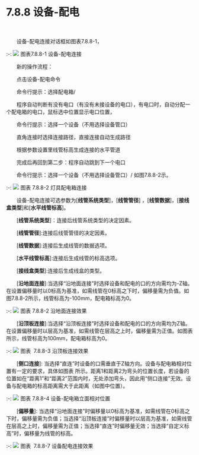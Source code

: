# 7.8.8 设备\-配电
<br/>

&emsp;&emsp;设备\-配电连接对话框如图表7.8.8\-1，


:-: ![](.topwrite/assets/image_1659688307242.png)
图表7.8.8\-1 设备\-配电连接

&emsp;&emsp;新的操作流程：

&emsp;&emsp;点击设备\-配电命令

&emsp;&emsp;命令行提示：选择配电箱/

&emsp;&emsp;程序自动判断有没有电口（有没有未接设备的电口），有电口时，自动分配一个配电箱的电口，鼠标选中位置显示电口位置，

&emsp;&emsp;命令行提示：选择一个设备（不用选择设备管口）

&emsp;&emsp;直角连接时选择连接路径，直接连接自动生成路径

&emsp;&emsp;根据参数设置里线管标高生成连接的水平管道

&emsp;&emsp;完成后再回到第二步：程序自动跳到下一个电口

&emsp;&emsp;命令行提示：选择一个设备（不用选择设备管口）/
如图7.8.8\-2示。

:-: ![](images/484.png)
图表 7.8.8\-2 灯具配电箱连接

&emsp;&emsp;设备\-配电连接可选参数为\[**线管系统类型**\]，\[**线管管径**\] ，\[**线管数据**\]，\[**接线盒类型**\]和\[**水平线管标高**\]。

&emsp;&emsp;\[**线管系统类型**\]：连接后线管系统类型的决定因素。

&emsp;&emsp;\[**线管管径**\]:连接后线管管径的决定因素。

&emsp;&emsp;\[**线管数据**\]:连接后生成线管的数据选项。

&emsp;&emsp;\[**水平线管标高**\]:连接后生成线管的标高选项。

&emsp;&emsp;\[**接线盒类型**\]:连接后生成线盒的类型。

&emsp;&emsp;\[**沿地面连接**\]:当选择“沿地面连接”时选择设备和配电的口的方向需均为\-Z轴。在设置偏移量时以0标高为基准，如需线管在0标高之下时，偏移量需为负值。如图7.8.8\-2所示，线管标高为\-100mm，配电箱标高为0。

:-: ![](images/485.png)
图表 7.8.8\-2 沿地面连接效果

&emsp;&emsp;[**沿顶板连接**\]:当选择“沿顶板连接”时选择设备和配电的口的方向需均为Z轴。在设置偏移量时以层高为基准，如需线管在层高之上时，偏移量需为正值。如图表 所示，线管标高为100mm，配电箱标高为0。


:-: ![](images/486.png)
图表  7.8.8\-3 沿顶板连接效果

&emsp;&emsp;[**侧口连接**\]: 当选择“直连”时设备的口需垂直于Z轴方向。设备与配电箱相对位置有一定的要求，具体如图表 所示。距离1和距离2为弯头的位置长度，若设备的位置如在“距离1”和“距离2”范围内时，无处添加弯头，因此用“侧口连接”无效。设备与配电箱的标高距离需大于此距离（如图中位置）。

:-: ![](images/487.png)
图表 7.8.8\-4 设备\-配电箱立面相对位置

&emsp;&emsp;\[**偏移量**\]: 当选择“沿地面连接”时偏移量以0标高为基准，如需线管在0标高之下时，偏移量需为负值；当选择“沿顶板连接”时偏移量时以层高为基准，如需线管在层高之上时，偏移量需为正值；当选择“直连”时偏移量无效；当选择“自定义标高”时，偏移量为线管的标高。

:-: ![](images/490.png)
图表  7.8.8\-7 设备配电连接效果